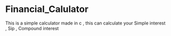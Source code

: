# Financial_Calulator
This is a simple calculator made in c , this can calculate your Simple interest , Sip , Compound interest
